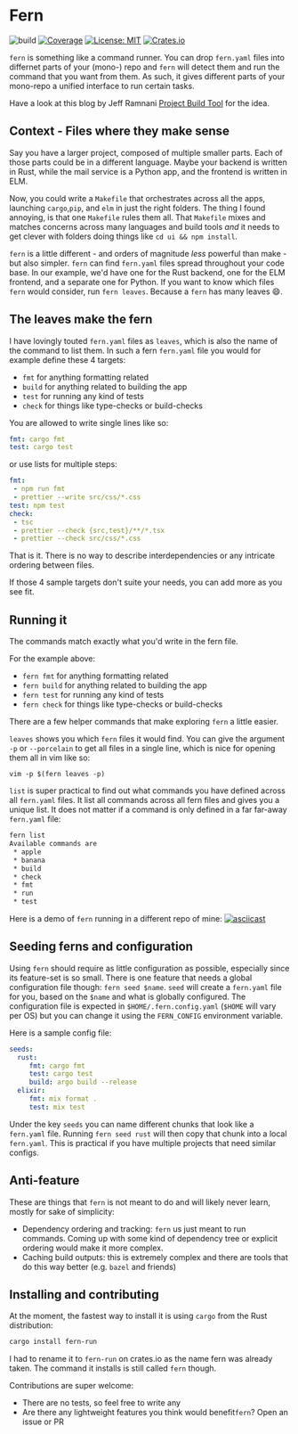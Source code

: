 # Fern

![build](https://github.com/felipesere/fern/workflows/build/badge.svg?branch=master)
[![Coverage](https://codecov.io/gh/felipesere/fern/branch/master/graph/badge.svg)](https://codecov.io/gh/felipesere/fern)
[![License: MIT](https://img.shields.io/badge/License-MIT-yellow.svg)](https://opensource.org/licenses/MIT)
[![Crates.io](https://meritbadge.herokuapp.com/fern-run)](https://crates.io/crates/fern-run)

`fern` is something like a command runner. You can drop `fern.yaml` files into differnet parts of your (mono-) repo and `fern` will detect them and run the command that you want from them.
As such, it gives different parts of your mono-repo a unified interface to run certain tasks.

Have a look at this blog by Jeff Ramnani [Project Build Tool](https://8thlight.com/blog/jeff-ramnani/2017/08/07/project-build-protocol.html) for the idea.

## Context - Files where they make sense

Say you have a larger project, composed of multiple smaller parts.
Each of those parts could be in a different language.
Maybe your backend is written in Rust, while the mail service is a Python app, and the frontend is written in ELM.

Now, you could write a `Makefile` that orchestrates across all the apps,
launching `cargo`,`pip`, and `elm` in just the right folders.
The thing I found annoying, is that one `Makefile` rules them all.
That `Makefile` mixes and matches concerns across many languages and build tools _and_ it needs to get clever with folders doing things like `cd ui && npm install`.

`fern` is a little different - and orders of magnitude _less_ powerful than make - but also simpler.
`fern` can find `fern.yaml` files spread throughout your code base.
In our example, we'd have one for the Rust backend, one for the ELM frontend, and a separate one for Python.
If you want to know which files `fern` would consider, run `fern leaves`. 
Because a `fern` has many leaves :smile:.

## The leaves make the fern

I have lovingly touted `fern.yaml` files as `leaves`, which is also the name of the command to list them.
In such a fern `fern.yaml` file you would for example define these 4 targets:

* `fmt` for anything formatting related
* `build` for anything related to building the app
* `test` for running any kind of tests
* `check` for things like type-checks or build-checks

You are allowed to write single lines like so:
```yaml
fmt: cargo fmt
test: cargo test
```

or use lists for multiple steps:
```yaml
fmt:
 - npm run fmt
 - prettier --write src/css/*.css
test: npm test
check:
 - tsc
 - prettier --check {src,test}/**/*.tsx
 - prettier --check src/css/*.css
```

That is it. 
There is no way to describe interdependencies or any intricate ordering between files.



If those 4 sample targets don't suite your needs, you can add more as you see fit.

## Running it

The commands match exactly what you'd write in the fern file.

For the example above:

* `fern fmt` for anything formatting related
* `fern build` for anything related to building the app
* `fern test` for running any kind of tests
* `fern check` for things like type-checks or build-checks

There are a few helper commands that make exploring `fern` a little easier.

`leaves` shows you which `fern` files it would find.
You can give the argument `-p` or `--porcelain` to get all files in a single line, which is nice for opening them all in vim like so:

```
vim -p $(fern leaves -p)
```

`list` is super practical to find out what commands you have defined across all `fern.yaml` files.
It list all commands across all fern files and gives you a unique list. It does not matter if a command is only defined in a far far-away `fern.yaml` file:

```bash
fern list
Available commands are
 * apple
 * banana
 * build
 * check
 * fmt
 * run
 * test
```



Here is a demo of `fern` running in a different repo of mine:
[![asciicast](https://asciinema.org/a/QbKh6hrb8I8bnmvMcSDq3PHkP.png)](https://asciinema.org/a/QbKh6hrb8I8bnmvMcSDq3PHkP)

## Seeding ferns and configuration
Using `fern` should require as little configuration as possible, especially since its feature-set is so small.
There is one feature that needs a global configuration file though: `fern seed $name`.
`seed` will create a `fern.yaml` file for you, based on the `$name` and what is globally configured.
The configuration file is expected in `$HOME/.fern.config.yaml` (`$HOME` will vary per OS) but you can change it using the
`FERN_CONFIG` environment variable.

Here is a sample config file:
```yaml
seeds:
  rust:
     fmt: cargo fmt
     test: cargo test
     build: argo build --release
  elixir:
     fmt: mix format .
     test: mix test
```

Under the key `seeds` you can name different chunks that look like a `fern.yaml` file.
Running `fern seed rust` will then copy that chunk into a local `fern.yaml`.
This is practical if you have multiple projects that need similar configs.

## Anti-feature

These are things that `fern` is not meant to do and will likely never learn, mostly for sake of simplicity:

* Dependency ordering and tracking: `fern` us just meant to run commands. Coming up with some kind of dependency tree or explicit ordering would make it more complex. 
* Caching build outputs: this is extremely complex and there are tools that do this way better (e.g. `bazel` and friends)



## Installing and contributing

At the moment, the fastest way to install it is using `cargo` from the Rust distribution:

```bash
cargo install fern-run
```

I had to rename it to `fern-run` on crates.io as the name fern was already taken. The command it installs is still called `fern` though.

Contributions are super welcome:
* There are no tests, so feel free to write any
* Are there any lightweight features you think would benefit`fern`? Open an issue or PR
